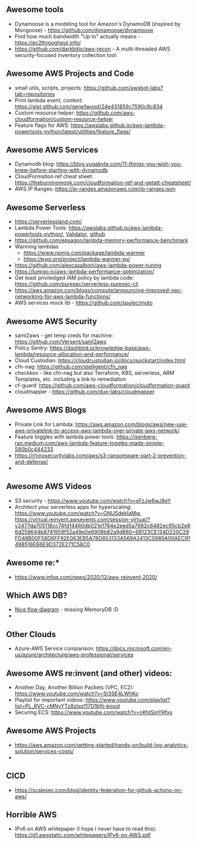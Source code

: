 ## Awesome tools
* Dynamoose is a modeling tool for Amazon's DynamoDB (inspired by Mongoose) - https://github.com/dynamoose/dynamoose
* Find how much bandwidth "Up to" actually means - https://ec2throughput.info/
* https://github.com/darkbitio/aws-recon - A multi-threaded AWS security-focused inventory collection tool


## Awesome AWS Projects and Code
* small utils, scripts, projects: https://github.com/awsbot-labs?tab=repositories
* Print lambda event, context: https://gist.github.com/gene1wood/24e431859c7590c8c834
* Custom resource helper: https://github.com/aws-cloudformation/custom-resource-helper
* Feature flags for AWS: https://awslabs.github.io/aws-lambda-powertools-python/latest/utilities/feature_flags/

## Awesome AWS Services
* Dynamodb blog: https://blog.yugabyte.com/11-things-you-wish-you-knew-before-starting-with-dynamodb
* CloudFormation ref cheat sheet: https://theburningmonk.com/cloudformation-ref-and-getatt-cheatsheet/
* AWS IP Ranges: https://ip-ranges.amazonaws.com/ip-ranges.json

## Awesome Serverless
* https://serverlessland.com/
* Lambda Power Tools: https://awslabs.github.io/aws-lambda-powertools-python/, [Validator](https://awslabs.github.io/aws-lambda-powertools-python/utilities/parser/), [github](https://github.com/awslabs/aws-lambda-powertools-python)
* https://github.com/epsagon/lambda-memory-performance-benchmark
* Warming lambdas
  * https://www.npmjs.com/package/lambda-warmer
  * https://pypi.org/project/lambda-warmer-py/
* https://github.com/alexcasalboni/aws-lambda-power-tuning 
* https://lumigo.io/aws-lambda-performance-optimization/
* Get least priviledged IAM policy by lambda code: https://github.com/puresec/serverless-puresec-cli
* https://aws.amazon.com/blogs/compute/announcing-improved-vpc-networking-for-aws-lambda-functions/
* AWS services mock lib - https://github.com/spulec/moto

## Awesome AWS Security
* saml2aws - get temp creds for machine: https://github.com/Versent/saml2aws
* Policy Sentry: https://dashbird.io/knowledge-base/aws-lambda/resource-allocation-and-performance/
* Cloud Custodian: https://cloudcustodian.io/docs/quickstart/index.html
* cfn-nag: https://github.com/stelligent/cfn_nag
* checkkov - like cfn-nag but also Terraform, K8S, serverless, ARM Templates, etc. including a link to remediation
* cf-guard: https://github.com/aws-cloudformation/cloudformation-guard
* cloudmapper - https://github.com/duo-labs/cloudmapper

## Awesome AWS Blogs
* Private Link for Lambda: https://aws.amazon.com/blogs/aws/new-use-aws-privatelink-to-access-aws-lambda-over-private-aws-network/
* Feature toggles with lambda power tools: https://isenberg-ran.medium.com/aws-lambda-feature-toggles-made-simple-580b0c444233
* https://rhinosecuritylabs.com/aws/s3-ransomware-part-2-prevention-and-defense/
* 

## Awesome AWS Videos
* S3 security - https://www.youtube.com/watch?v=xFzJw6wJ8eY
* Architect your serverless apps for hyperscaling: https://www.youtube.com/watch?v=GNUSdekIaMw, https://virtual.reinvent.awsevents.com/session-virtual/?v2477da705118cc74fd14460db021e1784e2eed5a7982c6482ec95cb2e86d259644b8741959f52a49e0e6908b82a9d860=68123CE134D220C29FD48B00F58D6FF92E063EB5A78D853133A569A2413C5985A00AEC91498516EB6E9D372E271C58C0

## Awesome re:*
* https://www.infoq.com/news/2020/12/aws-reinvent-2020/

## Which AWS DB?
* [Nice flow diagram](https://github.com/roybenyosef/AwesomeEverything/blob/main/which-aws-db.jpeg) - missing MemoryDB :D
* 

## Other Clouds
* Azure-AWS Service comparison: https://docs.microsoft.com/en-us/azure/architecture/aws-professional/services

## Awesome AWS re:invent (and other) videos:
* Another Day, Another Billion Packets (VPC, EC2): https://www.youtube.com/watch?v=St3SE4LWhKo
* Playlist for important videos: https://www.youtube.com/playlist?list=PL_RVC-cMNyYTz8zlxq117O1bfji-knooI
* Securing ECS: https://www.youtube.com/watch?v=nKhtSmYRfxs

## Awesome AWS Projects
* https://aws.amazon.com/getting-started/hands-on/build-log-analytics-solution/services-costs/
* 

## CICD
* https://scalesec.com/blog/identity-federation-for-github-actions-on-aws/

## Horrible AWS
* IPv6 on AWS whitepaper (I hope I never have to read this): https://d1.awsstatic.com/whitepapers/IPv6-on-AWS.pdf

